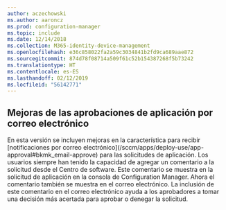 ```yaml
---
author: aczechowski
ms.author: aaroncz
ms.prod: configuration-manager
ms.topic: include
ms.date: 12/14/2018
ms.collection: M365-identity-device-management
ms.openlocfilehash: e36c858022fa2a59c3034841b2fd9ca689aae872
ms.sourcegitcommit: 874d78f08714a509f61c52b154387268f5b73242
ms.translationtype: HT
ms.contentlocale: es-ES
ms.lasthandoff: 02/12/2019
ms.locfileid: "56142771"
---
```

## <a name="bkmk_email"></a> Mejoras de las aprobaciones de aplicación por correo electrónico
<!--3594063--> En esta versión se incluyen mejoras en la característica para recibir [notificaciones por correo electrónico](/sccm/apps/deploy-use/app-approval#bkmk_email-approve) para las solicitudes de aplicación. Los usuarios siempre han tenido la capacidad de agregar un comentario a la solicitud desde el Centro de software. Este comentario se muestra en la solicitud de aplicación en la consola de Configuration Manager. Ahora el comentario también se muestra en el correo electrónico. La inclusión de este comentario en el correo electrónico ayuda a los aprobadores a tomar una decisión más acertada para aprobar o denegar la solicitud.

